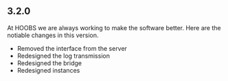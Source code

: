 ## 3.2.0
At HOOBS we are always working to make the software better. Here are the notiable changes in this version.

* Removed the interface from the server
* Redesigned the log transmission
* Redesigned the bridge
* Redesigned instances